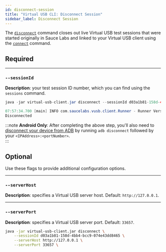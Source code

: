 ```yaml
---
id: disconnect-session
title: "Virtual USB CLI: Disconnect Session"
sidebar_label: Disconnect Session
---
```


The [`disconnect`](https://docs.saucelabs.com/mobile-apps/features/virtual-usb#close-test) command closes out live Virtual USB test sessions that were started originally in Sauce Labs and linked to your Virtual USB client using the [`connect`](/dev/cli/virtual-usb/connect-session) command.

## Required

---
### `--sessionId`
__Description__: your test session ID number, which you can find using the `sessions` command.

```java title="Basic Example (required flags only)"
java -jar virtual-usb-client.jar disconnect --sessionId d03a1b81-158d-4bb4-bcc9-074e43dd8465
```

```java title="Response Example"        
07:57:34.700 [main] INFO com.saucelabs.vusb.client.Runner - Runner Version 2.0.0
Disconnected
```

:::note
**Android Only**: After completing the above step, you'll also need to [disconnect your device from ADB](/mobile-apps/features/virtual-usb#close-test) by running `adb disconnect` followed by your `<IPAddress>:<portNumber>`.  
:::

## Optional

Use these flags to provide additional configuration options.

---
### `--serverHost`
__Description__: specifies a Virtual USB server host. Default: `http://127.0.0.1`.

---
### `--serverPort`
__Description__: specifies a Virtual USB server port. Default: `33657`.

```bash title="Full Example (includes optional flags)"
java -jar virtual-usb-client.jar disconnect \
    --sessionId d03a1b81-158d-4bb4-bcc9-074e43dd8465 \
    --serverHost http://127.0.0.1 \
    --serverPort 33657 \
```
